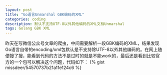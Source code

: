```yaml
---
layout: post
title: "Go语言Unmarshal GBK编码的XML"
categories: coding
description: 默认不支持UTF-8以外其他编码的XML文档Unmarshal
tags: Golang GBK XML
---
```

昨天在写微信公众号文章的爬虫，中间需要解析一段GBK编码的XML，结果发现Go语言自带的encoding/xml包默认是不支持除UTF-8以外其他编码的。在网上随便搜了搜，能看到代码的方法不是过时的就是不能work的，最后还是看到比较官方的一个包可以解决这个问题，代码如下：
{% gist missdeer/54570737b21a11e124c6 %}
